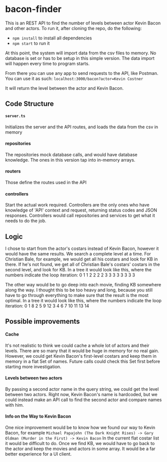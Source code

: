 # bacon-finder

This is an REST API to find the number of levels between actor Kevin Bacon and other actors.
To run it, after cloning the repo, do the following: 
- `npm install` to install all dependencies
- `npm start` to run it

At this point, the system will import data from the csv files to memory. No database is set or has to be setup in this simple version. The data import will happen every time to program starts. 

From there you can use any app to send requests to the API, like Postman. 
You can use it as such: 
`localhost:3000/bacon?actor=Kevin Costner` 

It will return the level between the actor and Kevin Bacon. 

## Code Structure

#### `server.ts`
Initializes the server and the API routes, and loads the data from the csv in memory

#### repositories
The repositories mock database calls, and would have database knowledge. The ones in this version tap into in-memory arrays. 

#### routers
Those define the routes used in the API

#### controllers
Start the actual work required. Controllers are the only ones who have knowledge of 'API' context and request, returning status codes and JSON responses. 
Controllers would call repositories and services to get what it needs to do the job.

## Logic

I chose to start from the actor's costars instead of Kevin Bacon, however it would have the same results. 
We search a complete level at a time. For Christian Bale, for example, we would get all his costars and look for KB in there. If he's not found, we get all of Christian Bale's costars' costars in the second level, and look for KB. 
In a tree it would look like this, where the numbers indicate the loop iteration: 
          0
    1          1
 2     2     2     2
3 3   3 3   3 3   3 3

The other way would be to go deep into each movie, finding KB somewhere along the way. I thought this to be too heavy and long, because you still have to go through everything to make sure that the result is the most optimal. 
In a tree it would look like this, where the numbers indicate the loop iteration: 
          0
    1           8
 2     5     9     12
3 4   6 7  10 11  13 14

## Possible improvements

#### Cache

It's not realistic to think we could cache a whole lot of actors and their levels. There are so many that it would be huge in memory for no real gain. 
However, we could get Kevin Bacon's first-level costars and keep them in memory in a flat Set of names. Future calls could check this Set first before starting more investigation. 

#### Levels between two actors

By passing a second actor name in the query string, we could get the level between two actors. Right now, Kevin Bacon's name is hardcoded, but we could instead make an API call to find the second actor and compare names with him. 

#### Info on the Way to Kevin Bacon

One nice improvement would be to know how we found our way to Kevin Bacon, for example `Michael Papajohn (The Dark Knight Rises) -> Gary Oldman (Murder in the First) -> Kevin Bacon` 
In the current flat costar list it would be difficult to do. Once we find KB, we would have to go back to the actor and keep the movies and actors in some array. 
It would be a far better experience for a UI client. 
